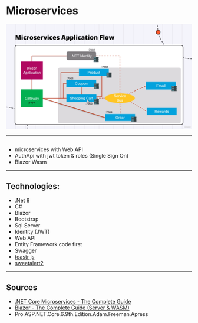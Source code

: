 # Microservices

![Microservices](https://github.com/kouroshsalahshoor/Microservices/blob/master/images/BlazorMicroservices.png)

---
## 
* microservices with Web API
* AuthApi with jwt token & roles (Single Sign On)
* Blazor Wasm
  
---
## Technologies:
* .Net 8
* C#
* Blazor
* Bootstrap
* Sql Server
* Identity (JWT)
* Web API
* Entity Framework code first
* Swagger
* [toastr js](https://www.youtube.com/watch?v=yG_sY-CDvXY)
* [sweetalert2](https://sweetalert2.github.io/)

---
## Sources
* [.NET Core Microservices - The Complete Guide](https://www.dotnetmastery.com/Home/Details?courseId=19)
* [Blazor - The Complete Guide (Server & WASM)](https://www.dotnetmastery.com/Home/Details?courseId=17)
* Pro.ASP.NET.Core.6.9th.Edition.Adam.Freeman.Apress
